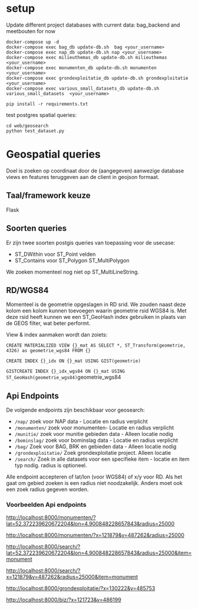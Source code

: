 # setup


Update different project databases with current data:
bag_backend and meetbouten for now

    docker-compose up -d
    docker-compose exec bag_db update-db.sh  bag <your_username>
    docker-compose exec nap_db update-db.sh nap <your_username>
    docker-compose exec milieuthemas_db update-db.sh milieuthemas <your_username>
    docker-compose exec monumenten_db update-db.sh monumenten <your_username>
    docker-compose exec grondexploitatie_db update-db.sh grondexploitatie  <your_username>
    docker-compose exec various_small_datasets_db update-db.sh various_small_datasets  <your_username>

    pip install -r requirements.txt

test postgres spatial queries:

    cd web/geosearch
	python test_dataset.py



# Geospatial queries

Doel is zoeken op coordinaat door de (aangegeven) aanwezige database
views en features teruggeven aan de client in geojson formaat.

## Taal/framework keuze

Flask

## Soorten queries
Er zijn twee soorten postgis queries van toepassing voor de usecase:

* ST_DWithin voor ST_Point velden
* ST_Contains voor ST_Polygon ST_MultiPolygon

We zoeken momenteel nog niet op ST_MultiLineString.

## RD/WGS84
Momenteel is de geometrie opgeslagen in RD srid. We zouden naast deze
kolom een kolom kunnen toevoegen waarin geometrie rsid WGS84 is. Met
deze rsid heeft kunnen we een ST_GeoHash index gebruiken in plaats van
de GEOS filter, wat beter performt.

View & index aanmaken wordt dan zoiets:

`CREATE MATERIALIZED VIEW {}_mat AS SELECT *, ST_Transform(geometrie,
4326) as geometrie_wgs84 FROM {}`

`CREATE INDEX {}_idx ON {}_mat USING GIST(geometrie)`

`GISTCREATE INDEX {}_idx_wgs84 ON {}_mat USING
ST_GeoHash(geometrie_wgs84)`geometrie_wgs84


## Api Endpoints

De volgende endpoints zijn beschikbaar voor geosearch:

- `/nap/` zoek voor NAP data - Locatie en radius verplicht
- `/monumenten/` zoek voor monumenten- Locatie en radius verplicht
- `/munitie/` zoek voor munitie gebieden data - Alleen locatie nodig
- `/bominslag/` zoek voor bominslag data - Locatie en radius verplicht
- `/bag/` Zoek voor BAG, BRK en gebieden data - Alleen locatie nodig
- `/grondexploitatie/` Zoek grondexploitatie project. Alleen locatie  
- `/search/` Zoek in alle datasets voor een specifieke item - locatie en item typ nodig. radius is optioneel.

Alle endpoint accepteren of lat/lon (voor WGS84) of x/y voor RD. Als het gaat om gebied zoeken is een radius niet noodzakelijk. Anders moet ook een zoek radius gegeven worden.

### Voorbeelden Api endpoints
<http://localhost:8000/monumenten/?lat=52.372239620672204&lon=4.900848228657843&radius=25000>

<http://localhost:8000/monumenten/?x=121879&y=487262&radius=25000>

<http://localhost:8000/search/?lat=52.372239620672204&lon=4.900848228657843&radius=25000&item=monument>

<http://localhost:8000/search/?x=121879&y=487262&radius=25000&item=monument>

<http://localhost:8000/grondexploitatie/?x=130222&y=485753>

<http://localhost:8000/biz/?x=121723&y=486199>

